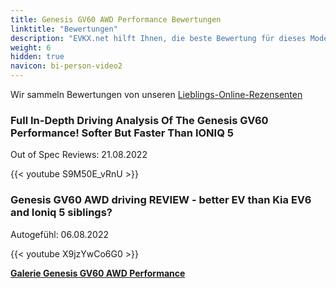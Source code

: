 ```yaml
---
title: Genesis GV60 AWD Performance Bewertungen
linktitle: "Bewertungen"
description: "EVKX.net hilft Ihnen, die beste Bewertung für dieses Modell zu finden."
weight: 6
hidden: true
navicon: bi-person-video2
---
```

Wir sammeln Bewertungen von unseren [Lieblings-Online-Rezensenten](../../../../../guides/evreviewers/)

<div class="container text-center shadow p-2 pe-4 mb-5 bg-body-tertiary rounded border">
<h3>Full In-Depth Driving Analysis Of The Genesis GV60 Performance! Softer But Faster Than IONIQ 5</h3>
<p>Out of Spec Reviews: 21.08.2022</p>

{{< youtube S9M50E_vRnU >}}

</div>
<div class="container text-center shadow p-2 pe-4 mb-5 bg-body-tertiary rounded border">
<h3>Genesis GV60 AWD driving REVIEW - better EV than Kia EV6 and Ioniq 5 siblings?</h3>
<p>Autogefühl: 06.08.2022</p>

{{< youtube X9jzYwCo6G0 >}}

</div>
<div class="mt-3 mb-3">
<a href="../gallery/" class="text-decoration-none text-black">
<strong><i class="bi-arrow-left"></i>Galerie  </strong>
</a>
<a href="../" class="text-decoration-none text-black float-end">
<strong>Genesis GV60 AWD Performance <i class="bi-arrow-right"></i></strong>
</a>
</div>
